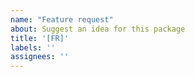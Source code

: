 ```yaml
---
name: "Feature request"
about: Suggest an idea for this package
title: '[FR]'
labels: ''
assignees: ''
---
```


<!--

Welcome to the {{ Package }} GitHub repo !

Thanks for taking the time to file a feature request! Please start by searching for an existing feature request to avoid creating duplicate requests. If you find an existing feature request, please give it a thumbs-up reaction, as we'll use these reactions to help prioritize the implementation of these features in the future.

If the feature has not yet been filed, follow these advice to write good feature request: 

- Provide a clear and concise description of the problem this proposed feature would address? For example, I struggle to do `[...]` with {{ Package }} .

- Try to detail what you want to happen.

- Have you thought of alternative solutions or workarounds you've considered ? We'll be glad to know about them!

- Any other context or screenshots about your feature request that would help us understand ? Please include them!


If you'd also like to offer a solution, you are welcome to submit a pull request, although we appreciate filing an issue first to confirm that the team agrees with your idea and is happy with your basic proposal. Please read this guide for more information: <https://yihui.org/issue/#proposing-a-feature-implementation-or-bug-fix>

-->
